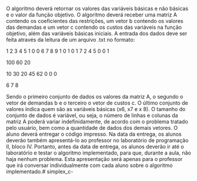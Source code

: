 O algoritmo deverá retornar os valores das variáveis básicas e não básicas e o valor da função objetivo.
O algoritmo deverá receber uma matriz A contendo os coeficientes das restrições, um vetor b contendo
os valores das demandas e um vetor c contendo os custos das variáveis na função objetivo, além das
variáveis básicas iniciais. A entrada dos dados deve ser feita através da leitura de um arquivo .txt no
formato:

1 2 3 4 5 1 0 0
6 7 8 9 1 0 1 0
1 7 2 4 5 0 0 1

100 60 20

10 30 20 45 62 0 0 0

6 7 8

Sendo o primeiro conjunto de dados os valores da matriz A, o segundo o vetor de demandas b e o
terceiro o vetor de custos c. O último conjunto de valores indica quem são as variáveis básicas (x6, x7 e
x
8).
O tamanho do conjunto de dados é variável, ou seja, o número de linhas e colunas da matriz A poderá
variar indefinidamente, de acordo com o problema tratado pelo usuário, bem como a quantidade de
dados dos demais vetores.
O aluno deverá entregar o código impresso. Na data da entrega, os alunos deverão também apresentá-lo
ao professor no laboratório de programação II, bloco IV. Portanto, antes da data de entrega, os alunos
deverão ir até o laboratório e testar o algoritmo implementado, para que, durante a aula, não haja
nenhum problema. Esta apresentação será apenas para o professor que irá conversar individualmente
com cada aluno sobre o algoritmo implementado.# simplex_c-

